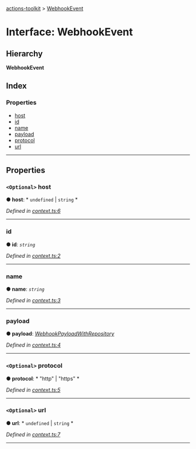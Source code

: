 [actions-toolkit](../README.md) > [WebhookEvent](../interfaces/webhookevent.md)

# Interface: WebhookEvent

## Hierarchy

**WebhookEvent**

## Index

### Properties

* [host](webhookevent.md#host)
* [id](webhookevent.md#id)
* [name](webhookevent.md#name)
* [payload](webhookevent.md#payload)
* [protocol](webhookevent.md#protocol)
* [url](webhookevent.md#url)

---

## Properties

<a id="host"></a>

### `<Optional>` host

**● host**: * `undefined` &#124; `string`
*

*Defined in [context.ts:6](https://github.com/JasonEtco/actions-toolkit/blob/6692a29/src/context.ts#L6)*

___
<a id="id"></a>

###  id

**● id**: *`string`*

*Defined in [context.ts:2](https://github.com/JasonEtco/actions-toolkit/blob/6692a29/src/context.ts#L2)*

___
<a id="name"></a>

###  name

**● name**: *`string`*

*Defined in [context.ts:3](https://github.com/JasonEtco/actions-toolkit/blob/6692a29/src/context.ts#L3)*

___
<a id="payload"></a>

###  payload

**● payload**: *[WebhookPayloadWithRepository](webhookpayloadwithrepository.md)*

*Defined in [context.ts:4](https://github.com/JasonEtco/actions-toolkit/blob/6692a29/src/context.ts#L4)*

___
<a id="protocol"></a>

### `<Optional>` protocol

**● protocol**: * "http" &#124; "https"
*

*Defined in [context.ts:5](https://github.com/JasonEtco/actions-toolkit/blob/6692a29/src/context.ts#L5)*

___
<a id="url"></a>

### `<Optional>` url

**● url**: * `undefined` &#124; `string`
*

*Defined in [context.ts:7](https://github.com/JasonEtco/actions-toolkit/blob/6692a29/src/context.ts#L7)*

___

